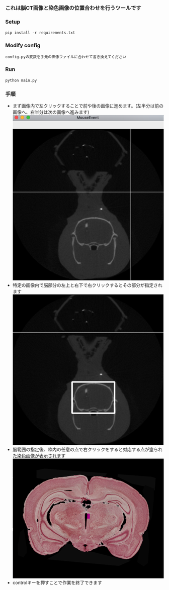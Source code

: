 ### これは脳CT画像と染色画像の位置合わせを行うツールです

### Setup
```
pip install -r requirements.txt
```

### Modify config
```
config.pyの変数を手元の画像ファイルに合わせて書き換えてください
```

### Run
```
python main.py
```

### 手順
- まず画像内で左クリックすることで前や後の画像に進めます。(左半分は前の画像へ、右半分は次の画像へ進みます)
![通常状態](./images/ct.png)
- 特定の画像内で脳部分の左上と右下で右クリックするとその部分が指定されます
![指定後](./images/selected.png)
- 脳範囲の指定後、枠内の任意の点で右クリックをすると対応する点が塗られた染色画像が表示されます
![染色画像](./images/staining.png)
- controlキーを押すことで作業を終了できます